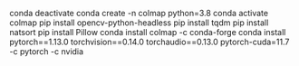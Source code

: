 conda deactivate
conda create -n colmap python=3.8
conda activate colmap
pip install opencv-python-headless
pip install tqdm
pip install natsort
pip install Pillow
conda install colmap -c conda-forge
conda install pytorch==1.13.0 torchvision==0.14.0 torchaudio==0.13.0 pytorch-cuda=11.7 -c pytorch -c nvidia